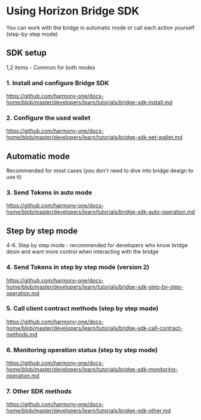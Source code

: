 # Using Horizon Bridge SDK

You can work with the bridge in automatic mode or call each action yourself (step-by-step mode)

##
## SDK setup

1,2 items - Common for both modes

### 1. Install and configure Bridge SDK
https://github.com/harmony-one/docs-home/blob/master/developers/learn/tutorials/bridge-sdk-install.md

### 2. Configure the used wallet
https://github.com/harmony-one/docs-home/blob/master/developers/learn/tutorials/bridge-sdk-set-wallet.md

##
## Automatic mode
 
Recommended for most cases (you don't need to dive into bridge design to use it)

### 3. Send Tokens in auto mode
https://github.com/harmony-one/docs-home/blob/master/developers/learn/tutorials/bridge-sdk-auto-operation.md

##
## Step by step mode

4-6. Step by step mode - recommended for developers who know bridge desin and want more control when interacting with the bridge

### 4. Send Tokens in step by step mode (version 2)
https://github.com/harmony-one/docs-home/blob/master/developers/learn/tutorials/bridge-sdk-step-by-step-operation.md

### 5. Call client contract methods (step by step mode)
https://github.com/harmony-one/docs-home/blob/master/developers/learn/tutorials/bridge-sdk-call-contract-methods.md

### 6. Monitoring operation status (step by step mode)
https://github.com/harmony-one/docs-home/blob/master/developers/learn/tutorials/bridge-sdk-monitoring-operation.md

### 7. Other SDK methods
https://github.com/harmony-one/docs-home/blob/master/developers/learn/tutorials/bridge-sdk-other.md

